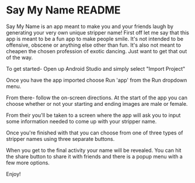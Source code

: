 # Say My Name README #

Say My Name is an app meant to make you and your friends laugh by generating your very own unique stripper name! First off let me say that this app is meant to be a fun app to make people smile. It's not intended to be offensive, obscene or anything else other than fun. It's also not meant to cheapen the chosen profession of exotic dancing. Just want to get that out of the way.

To get started- 
Open up Android Studio and simply select "Import Project"

Once you have the app imported choose Run 'app' from the Run dropdown menu.

From there- follow the on-screen directions. 
At the start of the app you can choose whether or not your starting and ending images are male or female.

From their you'll be taken to a screen where the app will ask you to input some information needed to come up with your stripper name. 

Once you're finished with that you can choose from one of three types of stripper names using three separate buttons.

When you get to the final activity your name will be revealed. You can hit the share button to share it with friends and there is a popup menu with a few more options.

Enjoy!